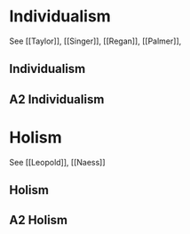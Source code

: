 # Individualism
See [[Taylor]], [[Singer]], [[Regan]], [[Palmer]], 

## Individualism

## A2 Individualism

# Holism
See [[Leopold]], [[Naess]]

## Holism

## A2 Holism